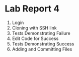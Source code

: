 # Lab Report 4
1. Login
2. Cloning with SSH link
3. Tests Demonstrating Failure
4. Edit Code for Success
5. Tests Demonstrating Success
6. Adding and Committing Files
